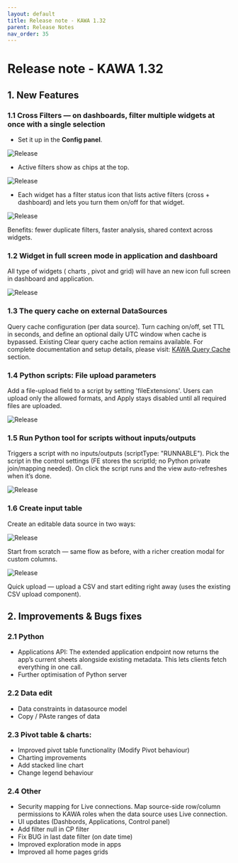 ```yaml
---
layout: default
title: Release note - KAWA 1.32
parent: Release Notes
nav_order: 35
---
```


# Release note - KAWA 1.32

## 1. New Features

### 1.1 Cross Filters — on dashboards, filter multiple widgets at once with a single selection

- Set it up in the **Config panel**.

![Release](./readme-assets/release(1.32)1.png)

- Active filters show as chips at the top.

![Release](./readme-assets/release(1.32)2.png)

- Each widget has a filter status icon that lists active filters (cross + dashboard) and lets you turn them on/off for that widget.

![Release](./readme-assets/release(1.32)4.png)

Benefits: fewer duplicate filters, faster analysis, shared context across widgets.

### 1.2 Widget in full screen mode in application and dashboard

All type of widgets ( charts , pivot and grid) will have an new icon full screen in dashboard and application.

![Release](./readme-assets/release(1.32)5.png)

### 1.3 The query cache on external DataSources

Query cache configuration (per data source). Turn caching on/off, set TTL in seconds, and define an optional daily UTC window when cache is bypassed. Existing Clear query cache action remains available.
For complete documentation and setup details, please visit: [KAWA Query Cache](10_03_query_cache.md) section.

### 1.4 Python scripts: File upload parameters 

Add a file-upload field to a script by setting 'fileExtensions'. Users can upload only the allowed formats, and Apply stays disabled until all required files are uploaded. 

![Release](./readme-assets/release(1.32)6.png)

### 1.5 Run Python tool for scripts without inputs/outputs

Triggers a script with no inputs/outputs (scriptType: "RUNNABLE"). Pick the script in the control settings (FE stores the scriptId; no Python private join/mapping needed). On click the script runs and the view auto-refreshes when it’s done.

![Release](./readme-assets/release(1.32)7.png)

### 1.6 Create input table

Create an editable data source in two ways:

![Release](./readme-assets/release(1.32)8.png)

Start from scratch — same flow as before, with a richer creation modal for custom columns.

![Release](./readme-assets/release(1.32)9.png) 

Quick upload — upload a CSV and start editing right away (uses the existing CSV upload component).

## 2. Improvements & Bugs fixes

### 2.1 Python

- Applications API: The extended application endpoint now returns the app’s current sheets alongside existing metadata. This lets clients fetch everything in one call.
- Further optimisation of Python server

### 2.2 Data edit

- Data constraints in datasource model
- Copy / PAste ranges of data

### 2.3 Pivot table & charts:

- Improved pivot table functionality (Modify Pivot behaviour)
- Charting improvements
- Add stacked line chart
- Change legend behaviour

### 2.4 Other

- Security mapping for Live connections. Map source-side row/column permissions to KAWA roles when the data source uses Live connection.
- UI updates (Dashbords, Applications, Control panel)
- Add filter null in CP filter
- Fix BUG in last date filter (on date time)
- Improved exploration mode in apps
- Improved all home pages grids